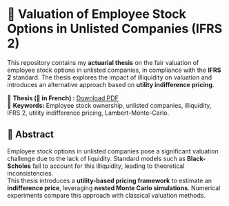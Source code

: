 # 📘 Valuation of Employee Stock Options in Unlisted Companies (IFRS 2)

This repository contains my **actuarial thesis** on the fair valuation of employee stock options in unlisted companies, in compliance with the **IFRS 2** standard. The thesis explores the impact of illiquidity on valuation and introduces an alternative approach based on **utility indifference pricing**.

📄 **Thesis (📌 in French) :** [Download PDF](./Actuarial_Thesis.pdf)  
📝 **Keywords:** Employee stock ownership, unlisted companies, illiquidity, IFRS 2, utility indifference pricing, Lambert-Monte-Carlo.  

## 📌 Abstract
Employee stock options in unlisted companies pose a significant valuation challenge due to the lack of liquidity. Standard models such as **Black-Scholes** fail to account for this illiquidity, leading to theoretical inconsistencies.  
This thesis introduces a **utility-based pricing framework** to estimate an **indifference price**, leveraging **nested Monte Carlo simulations**. Numerical experiments compare this approach with classical valuation methods.

